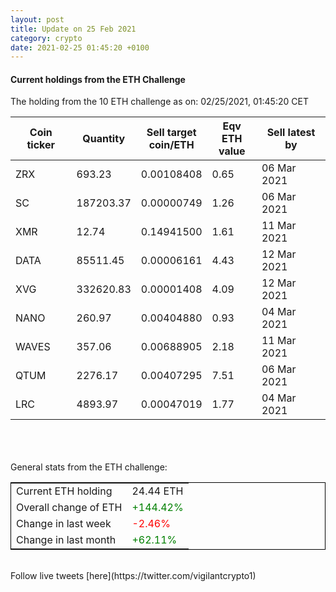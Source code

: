 ```yaml
---
layout: post
title: Update on 25 Feb 2021
category: crypto
date: 2021-02-25 01:45:20 +0100
---
```

<!-- Global site tag (gtag.js) - Google Analytics -->
<script async src="https://www.googletagmanager.com/gtag/js?id=UA-103831149-5"></script>
<script>
  window.dataLayer = window.dataLayer || [];
  function gtag(){dataLayer.push(arguments);}
  gtag('js', new Date());

  gtag('config', 'UA-103831149-5');
</script>


#### Current holdings from the ETH Challenge

The holding from the 10 ETH challenge as on: 02/25/2021, 01:45:20 CET

|Coin ticker|Quantity|Sell target<br>coin/ETH|Eqv ETH<br>value|Sell latest by|
|-----------|--------|-----------|-----------|--------------|
ZRX|693.23|  0.00108408|0.65|06 Mar 2021|
SC|187203.37|  0.00000749|1.26|06 Mar 2021|
XMR|12.74|  0.14941500|1.61|11 Mar 2021|
DATA|85511.45|  0.00006161|4.43|12 Mar 2021|
XVG|332620.83|  0.00001408|4.09|12 Mar 2021|
NANO|260.97|  0.00404880|0.93|04 Mar 2021|
WAVES|357.06|  0.00688905|2.18|11 Mar 2021|
QTUM|2276.17|  0.00407295|7.51|06 Mar 2021|
LRC|4893.97|  0.00047019|1.77|04 Mar 2021|

<br>
<br>
<br>
General stats from the ETH challenge:

<table style="border:1px solid black;margin-left:auto;margin-right:auto;">
	<tbody>
	<tr>
		<td>Current ETH holding</td>
		<td>     24.44 ETH</td>
	</tr>
	<tr>
		<td>Overall change of ETH</td>
		<td><font color="green">+144.42%</font></td>
	</tr>
	<tr>
		<td>Change in last week</td>
		<td><font color="red">-2.46%</font></td>
	</tr>
	<tr>
		<td>Change in last month</td>
		<td><font color="green">+62.11%</font></td>
	</tr>
	</tbody>
</table>

<br>
Follow live tweets [here](https://twitter.com/vigilantcrypto1)
<br>
<br>